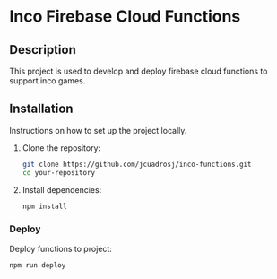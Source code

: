 # Inco Firebase Cloud Functions

## Description
This project is used to develop and deploy firebase cloud  functions to support inco games.

## Installation
Instructions on how to set up the project locally.

1. Clone the repository:
    ```bash
    git clone https://github.com/jcuadrosj/inco-functions.git
    cd your-repository
    ```

2. Install dependencies:
    ```bash
    npm install
    ```

### Deploy

Deploy functions to project:

```bash
npm run deploy
```
